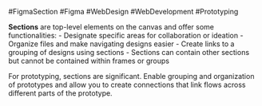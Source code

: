 #FigmaSection #Figma #WebDesign #WebDevelopment #Prototyping 

**Sections** are top-level elements on the canvas and offer some functionalities:
	- Designate specific areas for collaboration or ideation
	- Organize files and make navigating designs easier
	- Create links to a grouping of designs using sections
	- Sections can contain other sections but cannot be contained within frames or groups

For prototyping, sections are significant. Enable grouping and organization of prototypes and allow you to create connections that link flows across different parts of the prototype. 
